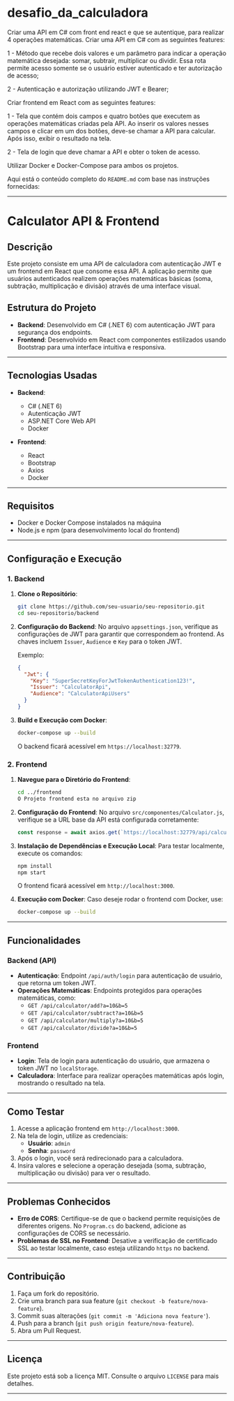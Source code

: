 # desafio_da_calculadora
Criar uma API em C# com front end  react e que se autentique, para realizar 4 operações matemáticas.
Criar uma API em C# com as seguintes features:

1 - Método que recebe dois valores e um parâmetro para indicar a operação matemática desejada: somar, subtrair, multiplicar ou dividir. Essa rota permite acesso somente se o usuário estiver autenticado e ter autorização de acesso;

2 - Autenticação e autorização utilizando JWT e Bearer;

Criar frontend em  React com as seguintes features:


1 - Tela que contém dois campos e quatro botões que executem as operações matemáticas criadas pela API. Ao inserir os valores nesses campos e clicar em um dos botões, deve-se chamar a API para calcular. Após isso, exibir o resultado na tela.

2 - Tela de login que deve chamar a API e obter o token de acesso.

Utilizar Docker e Docker-Compose para ambos os projetos.

Aqui está o conteúdo completo do `README.md` com base nas instruções fornecidas:

---

# Calculator API & Frontend

## Descrição

Este projeto consiste em uma API de calculadora com autenticação JWT e um frontend em React que consome essa API. A aplicação permite que usuários autenticados realizem operações matemáticas básicas (soma, subtração, multiplicação e divisão) através de uma interface visual.

## Estrutura do Projeto

- **Backend**: Desenvolvido em C# (.NET 6) com autenticação JWT para segurança dos endpoints.
- **Frontend**: Desenvolvido em React com componentes estilizados usando Bootstrap para uma interface intuitiva e responsiva.

---

## Tecnologias Usadas

- **Backend**:
  - C# (.NET 6)
  - Autenticação JWT
  - ASP.NET Core Web API
  - Docker

- **Frontend**:
  - React
  - Bootstrap
  - Axios
  - Docker

---

## Requisitos

- Docker e Docker Compose instalados na máquina
- Node.js e npm (para desenvolvimento local do frontend)

---

## Configuração e Execução

### 1. Backend

1. **Clone o Repositório**:
   ```bash
   git clone https://github.com/seu-usuario/seu-repositorio.git
   cd seu-repositorio/backend
   ```

2. **Configuração do Backend**:
   No arquivo `appsettings.json`, verifique as configurações de JWT para garantir que correspondem ao frontend. As chaves incluem `Issuer`, `Audience` e `Key` para o token JWT.

   Exemplo:
   ```json
   {
     "Jwt": {
       "Key": "SuperSecretKeyForJwtTokenAuthentication123!",
       "Issuer": "CalculatorApi",
       "Audience": "CalculatorApiUsers"
     }
   }
   ```

3. **Build e Execução com Docker**:
   ```bash
   docker-compose up --build
   ```

   O backend ficará acessível em `https://localhost:32779`.

### 2. Frontend

1. **Navegue para o Diretório do Frontend**:
   ```bash
   cd ../frontend
   O Projeto frontend esta no arquivo zip
   ```

2. **Configuração do Frontend**:
   No arquivo `src/componentes/Calculator.js`, verifique se a URL base da API está configurada corretamente:
   ```javascript
   const response = await axios.get(`https://localhost:32779/api/calculator/${operation}`, {
   ```

3. **Instalação de Dependências e Execução Local**:
   Para testar localmente, execute os comandos:
   ```bash
   npm install
   npm start
   ```

   O frontend ficará acessível em `http://localhost:3000`.

4. **Execução com Docker**:
   Caso deseje rodar o frontend com Docker, use:
   ```bash
   docker-compose up --build
   ```

---

## Funcionalidades

### Backend (API)

- **Autenticação**: Endpoint `/api/auth/login` para autenticação de usuário, que retorna um token JWT.
- **Operações Matemáticas**: Endpoints protegidos para operações matemáticas, como:
  - `GET /api/calculator/add?a=10&b=5`
  - `GET /api/calculator/subtract?a=10&b=5`
  - `GET /api/calculator/multiply?a=10&b=5`
  - `GET /api/calculator/divide?a=10&b=5`

### Frontend

- **Login**: Tela de login para autenticação do usuário, que armazena o token JWT no `localStorage`.
- **Calculadora**: Interface para realizar operações matemáticas após login, mostrando o resultado na tela.

---

## Como Testar

1. Acesse a aplicação frontend em `http://localhost:3000`.
2. Na tela de login, utilize as credenciais:
   - **Usuário**: `admin`
   - **Senha**: `password`
3. Após o login, você será redirecionado para a calculadora.
4. Insira valores e selecione a operação desejada (soma, subtração, multiplicação ou divisão) para ver o resultado.

---

## Problemas Conhecidos

- **Erro de CORS**: Certifique-se de que o backend permite requisições de diferentes origens. No `Program.cs` do backend, adicione as configurações de CORS se necessário.
- **Problemas de SSL no Frontend**: Desative a verificação de certificado SSL ao testar localmente, caso esteja utilizando `https` no backend.

---

## Contribuição

1. Faça um fork do repositório.
2. Crie uma branch para sua feature (`git checkout -b feature/nova-feature`).
3. Commit suas alterações (`git commit -m 'Adiciona nova feature'`).
4. Push para a branch (`git push origin feature/nova-feature`).
5. Abra um Pull Request.

---

## Licença

Este projeto está sob a licença MIT. Consulte o arquivo `LICENSE` para mais detalhes.

---
